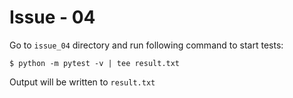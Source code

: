 # Issue - 04
Go to `issue_04` directory and run following command to start tests:
```
$ python -m pytest -v | tee result.txt
```
Output will be written to `result.txt`